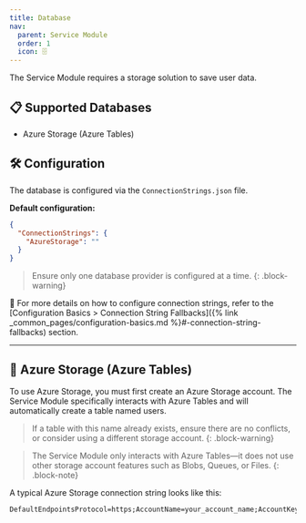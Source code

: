 ```yaml
---
title: Database
nav:
  parent: Service Module
  order: 1
  icon: 🗄️
---
```


The Service Module requires a storage solution to save user data.

## 📋 Supported Databases
- Azure Storage (Azure Tables)

## 🛠️ Configuration
The database is configured via the `ConnectionStrings.json` file.

**Default configuration:**
```json
{
  "ConnectionStrings": {
    "AzureStorage": ""
  }
}
```

> Ensure only one database provider is configured at a time.
{: .block-warning}

🔗 For more details on how to configure connection strings, refer to the
[Configuration Basics > Connection String Fallbacks]({% link _common_pages/configuration-basics.md %}#-connection-string-fallbacks) section.

---

## 🏢 Azure Storage (Azure Tables)
To use Azure Storage, you must first create an Azure Storage account. 
The Service Module specifically interacts with Azure Tables and will automatically create a table named users.

> If a table with this name already exists, ensure there are no conflicts, or consider using a different storage account.
{: .block-warning}

> The Service Module only interacts with Azure Tables—it does not use other storage account features such as Blobs, 
> Queues, or Files.
{: .block-note}

A typical Azure Storage connection string looks like this:
```text
DefaultEndpointsProtocol=https;AccountName=your_account_name;AccountKey=your_account_key;TableEndpoint=https://your_account_name.table.core.windows.net/;
```